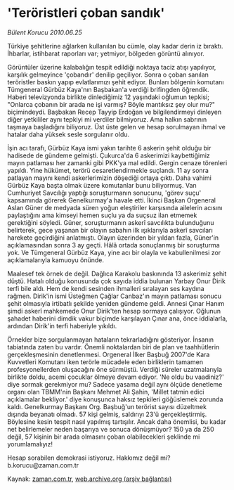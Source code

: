 # 'Teröristleri çoban sandık'

*Bülent Korucu 2010.06.25*

<td class="columnist-detail">
<p>Türkiye şehitlerine ağlarken kullanılan bu cümle, olay kadar derin iz bıraktı. İhbarlar, istihbarat raporları var; yetmiyor, bölgeden görüntü alınıyor.</p>
<p>
<div id="haberMetinDiv">
<p>Görüntüler üzerine kalabalığın tespit edildiği noktaya taciz atışı yapılıyor, karşılık gelmeyince 'çobandır' denilip geçiliyor. Sonra o çoban sanılan teröristler baskın yapıp evlatlarımızı şehit ediyor. Bunları bölgenin komutanı Tümgeneral Gürbüz Kaya'nın Başbakan'a verdiği brifingden öğrendik. Haberi televizyonda birlikte dinlediğimiz 12 yaşındaki oğlumun tepkisi; "Onlarca çobanın bir arada ne işi varmış? Böyle mantıksız şey olur mu?" biçimindeydi. Başbakan Recep Tayyip Erdoğan ve bilgilendirmeyi dinleyen diğer yetkililer aynı tepkiyi mi verdiler bilmiyoruz. Ama halkın sabrının taşmaya başladığını biliyoruz. Üst üste gelen ve hesap sorulmayan ihmal ve hatalar daha yüksek sesle sorgulanır oldu.
<p>İşin acı tarafı, Gürbüz Kaya ismi yakın tarihte 6 askerin şehit olduğu bir hadisede de gündeme gelmişti. Çukurca'da 6 askerimizi kaybettiğimiz mayın patlaması her zamanki gibi PKK'ya mal edildi. Gergin cenaze törenleri yapıldı. Yine hükümet, terörü cesaretlendirmekle suçlandı. 11 ay sonra patlayan mayını kendi askerlerimizin döşediği ortaya çıktı. Daha vahimi Gürbüz Kaya başta olmak üzere komutanlar bunu biliyormuş. Van Cumhuriyet Savcılığı yaptığı soruşturmanın sonucunu, 'görev suçu' kapsamında görerek Genelkurmay'a havale etti. İkinci Başkan Orgeneral Aslan Güner de medyada süren yoğun eleştiriler karşısında ailelerin acısını paylaştığını ama kimseyi hemen suçlu ya da suçsuz ilan etmemek gerektiğini söyledi. Güner, soruşturmanın askerî savcılıkta bulunduğunu belirterek, gece yaşanan bir olayın sabahın ilk ışıklarıyla askerî savcıları harekete geçirdiğini anlatmıştı. Olayın üzerinden bir yıldan fazla, Güner'in açıklamasından sonra 3 ay geçti. Hâlâ ortada sonuçlanmış bir soruşturma yok. Ve Tümgeneral Gürbüz Kaya, yine acı bir olayla ve kabullenilmesi zor açıklamalarıyla kamuoyu önünde.
<p>Maalesef tek örnek de değil. Dağlıca Karakolu baskınında 13 askerimiz şehit düştü. Hatalı olduğu konusunda çok sayıda iddia bulunan Yarbay Onur Dirik terfi bile aldı. Hem de kendi sesinden ihmalleri sıralayan ses kaydına rağmen. Dirik'in ismi Üsteğmen Çağlar Canbaz'ın mayın patlaması sonucu şehit olmasıyla irtibatlı şekilde yeniden gündeme geldi. Annesi Çınar Hanım şimdi askerî mahkemede Onur Dirik'ten hesap sormaya çalışıyor. Oğlunun şahadet haberini dimdik vakur biçimde karşılayan Çınar ana, önce iddialarla, ardından Dirik'in terfi haberiyle yıkıldı.
<p>Örnekler bize sorgulanmayan hataların tekrarladığını gösteriyor. İnsanın tabiatında zaten bu vardır. Önemli noktalardan biri de plan ve taahhütlerin gerçekleşmesinin denetlenmesi. Orgeneral İlker Başbuğ 2007'de Kara Kuvvetleri Komutanı iken terörle mücadele eden birliklerin tamamen profesyonellerden oluşacağını öne sürmüştü. Verdiği süreler uzatmalarıyla birlikte doldu, acemi çocuklar ölmeye devam ediyor. 'Ne oldu bu vaadiniz?' diye sormak gerekmiyor mu? Sadece yasama değil aynı ölçüde denetleme organı olan TBMM'nin Başkanı Mehmet Ali Şahin, 'Millet tatmin edici açıklamalar bekliyor.' diye konuşunca haksız tepkileri göğüslemek zorunda kaldı. Genelkurmay Başkanı Org. Başbuğ'un terörist sayısı düzeltmek dışında beyanatı olmadı. 57 kişi gelmiş, saldırıyı 23'ü gerçekleştirmiş. Böylesine kesin tespit nasıl yapılmış tartışılır. Ancak daha önemlisi, bu kadar net belirlemeler neden başarıya ve sonuca dönüşmüyor? 150 ya da 250 değil, 57 kişinin bir arada olmasını çoban olabilecekleri şeklinde mi yorumlamalıyız!
<p>Hesap sorabilen demokrasi istiyoruz. Hakkımız değil mi? b.korucu@zaman.com.tr</p></p></p></p></p></div>
</p>
<a href="http://web.archive.org/web/20110106172427/mailto:b.korucu@zaman.com.tr">
</a></td>

Kaynak: [zaman.com.tr](http://zaman.com.tr/yazar.do?yazino=999309), [web.archive.org (arşiv bağlantısı)](http://web.archive.org/web/20110106172427/http://www.zaman.com.tr/yazar.do?yazino=999309)
